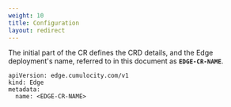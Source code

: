 ```yaml
---
weight: 10
title: Configuration
layout: redirect
---
```


The initial part of the CR defines the CRD details, and the Edge deployment's name, referred to in this document as **`EDGE-CR-NAME`**.

```
apiVersion: edge.cumulocity.com/v1
kind: Edge
metadata:
  name: <EDGE-CR-NAME>
```